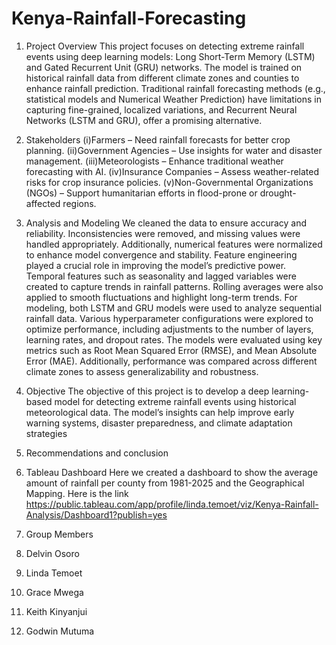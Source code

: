 # Kenya-Rainfall-Forecasting

1. Project Overview
This project focuses on detecting extreme rainfall events using deep learning models: Long Short-Term Memory (LSTM) and Gated Recurrent Unit (GRU) networks. The model is trained on historical rainfall data from different climate zones and counties to enhance rainfall prediction.
Traditional rainfall forecasting methods (e.g., statistical models and Numerical Weather Prediction) have limitations in capturing fine-grained, localized variations, and Recurrent Neural Networks (LSTM and GRU), offer a promising alternative.

2. Stakeholders
   (i)Farmers – Need rainfall forecasts for better crop planning.
   (ii)Government Agencies – Use insights for water and disaster management.
   (iii)Meteorologists – Enhance traditional weather forecasting with AI.
   (iv)Insurance Companies – Assess weather-related risks for crop insurance policies.
   (v)Non-Governmental Organizations (NGOs) – Support humanitarian efforts in flood-prone or drought-affected regions.
   
3. Analysis and Modeling
We cleaned the data to ensure accuracy and reliability. Inconsistencies were removed, and missing values were handled appropriately. Additionally, numerical features were normalized to enhance model convergence and stability.
Feature engineering played a crucial role in improving the model’s predictive power. Temporal features such as seasonality and lagged variables were created to capture trends in rainfall patterns. Rolling averages were also applied to smooth fluctuations and highlight long-term trends.
For modeling, both LSTM and GRU models were used to analyze sequential rainfall data. Various hyperparameter configurations were explored to optimize performance, including adjustments to the number of layers, learning rates, and dropout rates.
The models were evaluated using key metrics such as Root Mean Squared Error (RMSE), and Mean Absolute Error (MAE). Additionally, performance was compared across different climate zones to assess generalizability and robustness.

4. Objective
The objective of this project is to develop a deep learning-based model for detecting extreme rainfall events using historical meteorological data. The model’s insights can help improve early warning systems, disaster preparedness, and climate adaptation strategies

5. Recommendations and conclusion
   
6. Tableau Dashboard
   Here we created a dashboard to show the average amount of rainfall per county from 1981-2025 and the Geographical Mapping. Here is the link https://public.tableau.com/app/profile/linda.temoet/viz/Kenya-Rainfall-Analysis/Dashboard1?publish=yes

7. Group Members
  1. Delvin Osoro
  2. Linda Temoet
  3. Grace Mwega
  4. Keith Kinyanjui
  5. Godwin Mutuma
